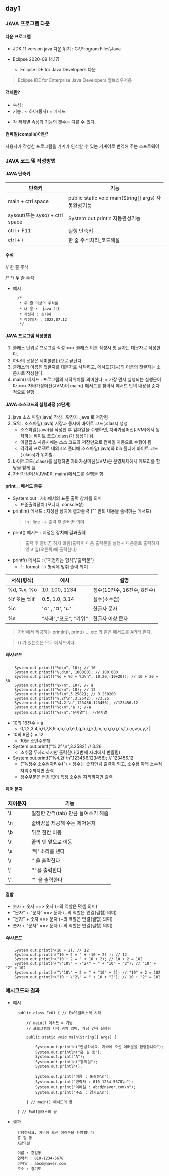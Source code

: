 ## day1

### JAVA 프로그램 다운 

#### 다운 프로그램 
- JDK 11 version
    java 다운 위치 : C:\Program Files\Java

- Eclipse 2020-09 (4.17)
    - Eclipse IDE for Java Developers 다운 
> Eclipse IDE for Enterprise Java Developers 웹브라우저용

#### 객체란?
- 속성 : 
- 기능 : ~ 하다(동사) = 메서드
* 각 객체별 속성과 기능의 갯수는 다를 수 있다. 

#### 컴파일(compile)이란?
사용자가 작성한 프로그램을 기계가 인식할 수 있는 기계어로 번역해 주는 소프트웨어

### JAVA 코드 및 작성방법
#### JAVA 단축키 

| 단축키 | 기능 |
|--- | --- |
| main + ctrl space | public static void main(String[] args) 자동완성기능 |
| sysout(또는 syso) + ctrl space | System.out.println 자동완성기능 |
| ctrl + F11 | 실행 단축키 |
| ctrl + / | 한 줄 주석처리_코드해설 |

#### 주석 
// 한 줄 주석

/* */ 두 줄 주석

- 예시

        /*
		 * 두 줄 이상의 주석문
		 * 내 용 :  java 기초
		 * 작성자 : 김지혜
		 * 작성일자 : 2022.07.12
		 */

#### JAVA 프로그램 작성방법
1. 클래스 단위로 프로그램 작성
 ==> 클래스 이름 작성시 첫 글자는 대문자로 작성한다.
2. 하나의 문장은 세미콜론(;)으로 끝난다.
3. 클래스의 이름은 첫글자를 대문자로 시작하고, 
	  메서드(기능)의 이름의 첫글자는 소문자로 작성한다.
4. main() 메서드 : 프로그램의 시작위치를 의미한다.
= 가장 먼저 실행되는 실행문이다
==> 자바가상머신(JVM)이 main() 메서드를 찾아서 메서드 안의 내용을 순차적으로 실행

#### JAVA 소스코드의 실행과정 (4단계)
 1. java 소스 파일(.java) 작성__확장자 .java 로 저장됨 
 2. 요약 : 소스파일(.java) 저장과 동시에 바이트 코드(.class) 생성
	- 소스파일(.java)을 작성한 후 컴파일을 수행하면, 자바가상머신(JVM)에서 동작하는 바이트 코드(.class)가 생성이 됨.
	- 이클립스 사용시에는 소스 코드의 저장만으로 컴파일 자동으로 수행이 됨
	- 각각의 프로젝트 내의 src 폴더에 소스파일(.java)와 bin 폴더에 바이트 코드(.class)가 위치함.
 3. 바이트코드(.class)를 실행하면 자바가상머신(JVM)은 운영체제에서 메모리를 할당을 받게 됨
 4. 자바가상머신(JVM)이 main()메서드를 실행을 함

#### print__ 메서드 종류
- System.out : 자바에서의 표준 출력 창치를 의미
    - 표준출력장치 (모니터, console창)
- println() 메서드 : 지정된 장치에 결과출력 ("" 안의 내용을 출력하는 메서드) 
    > ln : line --> 출력 후 줄바꿈 의미 
- print() 메서드 : 지정된 장치에 결과출력 	
    > 출력 후 줄바꿈 하지 않음(출력후 다음 출력문을 실행시 다음줄로 출력하지 않고 옆(오른쪽)에 출력한다)
- printf() 메서드 : ("지정하는 형식","출력문")
    - f : format --> 형식에 맞춰 출력 의미

|서식(형식)|예시| 설명|
|---- |----| ----|
|%d, %x, %o | 10, 100, 1234 | 정수(10진수, 16진수, 8진수)| 
|%f 또는 %lf  | 0.5, 1.0, 3.14 | 실수(소수점)|
|%c  | \'ㅇ\' , \'ㅁ\', \'ㄴ\' | 한글자 문자|
|%s | \"사과\",\"포도\", \"키위\"| 한글자 이상 문자|

>  자바에서 제공하는 println(), print() ... etc 와 같은 메서드를 API라 한다.

> () 가 있는것은 모두 메서드이다.

##### 예시코드

		System.out.printf("%d\n", 10); // 10
		System.out.printf("%,d\n", 100000); // 100,000
		System.out.printf("%d + %d = %d\n", 10,20,(10+20)); // 10 + 20 = 30
		System.out.printf("%x\n", 10); // a
		System.out.printf("%o\n", 10); // 12
		System.out.printf("%f\n",3.2582); // 3.258200
		System.out.printf("%.2f\n",3.2542); //3.25
		System.out.printf("%4.2f\n",123456.123456); //123456.12 
		System.out.printf("%c\n",'a'); //a
		System.out.printf("%s\n","문자열"); //문자열
- 10의 16진수 = a 
	- 0,1,2,3,4,5,6,7,8,9,a,b,c,d,e,f,g,h,i,j,k,l,m,n,o,p,q,r,s,t,u,v,w,x,y,z|
- 10의 8진수 = 12 
	- 10을 소인수분해 
- System.out.printf("%.2f \n",3.2582) // 3.26 
	- 소수점 두자리까지만 출력한다(3번째 자리에서 반올림)
- System.out.printf("%4.2f \n",123456.123456); // 123456.12
	- ("%정수.소수점자리수f") = 정수는 숫자만큼 출력이 되고, 소수점 아래 소수점 자리수까지만 출력
	- 정수부분은 변경 없이 특정 소수점 자리까지만 출력


#### 제어 문자
|제어문자|기능|
|---|---|
|\t | 일정한 간격(tab) 만큼 들여쓰기 해줌 |
|\n | 줄바꿈을 제공해 주는 제어문자|
|\b | 뒤로 한칸 이동 |
|\r| 줄의 맨 앞으로 이동|
|\a | '삑' 소리를 낸다|
| \\\ | '\' 을 출력한다 |
|\\'| ''' 을 출력한다 |
|\\"| '"' 을 출력한다 |

#### 결합

- 숫자 + 숫자 ==> 숫자 (+의 역할은 덧셈 의미)
- "문자" + "문자" ==> 문자 (+의 역할은 연결(결합) 의미)
- "문자" + 숫자 ==> 문자 (+의 역할은 연결(결합) 의미)
- 숫자 + "문자" ==> 문자 (+의 역할은 연결(결합) 의미)

##### 예시코드

		System.out.println(10 + 2); // 12
		System.out.println("10 + 2 = " + (10 + 2) ); // 12
		System.out.println("10 + 2 = " + 10 + 2); // 10 + 2 = 102
		System.out.println("\"10\" + \"2\" = " + "10" + "2"); // "10" + "2" = 102
		System.out.println("\"10\" + 2 = " + "10" + 2); // "10" + 2 = 102
		System.out.println("10 + \"2\" = " + 10 + "2"); // 10 + "2" = 102


### 예시코드와 결과
- 예시

        public class Ex01 { // Ex01클래스의 시작 

            // main() 메서드 = 기능 
            // 프로그램의 시작 위치 의미, 가장 먼저 실행됨 

            public static void main(String[] args) {
                
                System.out.println("안녕하세요. 자바에 오신 여러분을 환영합니다");
                System.out.println("홍 길 동");
                System.out.print("A");
                System.out.println("강의실");
                System.out.println();

                System.out.print("이름 : 홍길동\n");
                System.out.print("연락처 : 010-1234-5678\n");
                System.out.print("이메일 : abcd@naver.com\n");
                System.out.print("주소 : 경기도\n");

            } // main() 메서드의 끝 
            
        } // Ex01클래스의 끝

- 결과

        안녕하세요. 자바에 오신 여러분을 환영합니다
        홍 길 동
        A강의실
        
        이름 : 홍길동 
        연락처 : 010-1234-5678 
        이메일 : abcd@naver.com 
        주소 : 경기도
